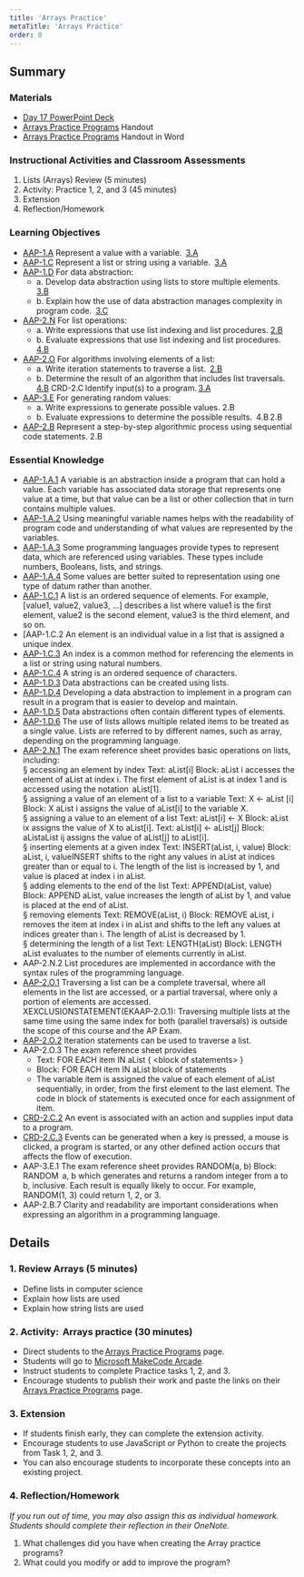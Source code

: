 ```yaml
---
title: 'Arrays Practice'
metaTitle: 'Arrays Practice'
order: 0
---
```


## Summary

### Materials

* [Day 17 PowerPoint Deck]()
* <a href="/unit-5/day-17/arrays-practice-programs">Arrays Practice Programs</a> Handout
* [Arrays Practice Programs]() Handout in Word

### Instructional Activities and Classroom Assessments

1. Lists (Arrays) Review (5 minutes)
2. Activity: Practice 1, 2, and 3 (45 minutes)
3. Extension
4. Reflection/Homework

### Learning Objectives

* [AAP-1.A]() Represent a value with a variable. [3.A]()
* [AAP-1.C]() Represent a list or string using a variable. [3.A]()
* [AAP-1.D]() For data abstraction:
    * a. Develop data abstraction using lists to store multiple elements. [3.B]()
    * b. Explain how the use of data abstraction manages complexity in program code. [3.C]()
* [AAP-2.N]() For list operations:  
    * a. Write expressions that use list indexing and list procedures. [2.B]()
    * b. Evaluate expressions that use list indexing and list procedures. [4.B]()
* [AAP-2.O]() For algorithms involving elements of a list:  
    * a. Write iteration statements to traverse a list. [2.B]()
    * b. Determine the result of an algorithm that includes list traversals. [4.B]()
CRD-2.C Identify input(s) to a program. [3.A]()
* [AAP-3.E]() For generating random values:
    * a. Write expressions to generate possible values. 2.B
    * b. Evaluate expressions to determine the possible results. 4.B 2.B
* [AAP-2.B]() Represent a step-by-step algorithmic process using sequential code statements. 2.B

### Essential Knowledge 

* [AAP-1.A.1]() A variable is an abstraction inside a program that can hold a value. Each variable has associated data storage that represents one value at a time, but that value can be a list or other collection that in turn contains multiple values.  
* [AAP-1.A.2]() Using meaningful variable names helps with the readability of program code and understanding of what values are represented by the variables.
* [AAP-1.A.3]() Some programming languages provide types to represent data, which are referenced using variables. These types include numbers, Booleans, lists, and strings.
* [AAP-1.A.4]() Some values are better suited to representation using one type of datum rather than another.
* [AAP-1.C.1]() A list is an ordered sequence of elements. For example, [value1, value2, value3, ...] describes a list where value1 is the first element, value2 is the second element, value3 is the third element, and so on.
* [AAP-1.C.2 An element is an individual value in a list that is assigned a unique index. 
* [AAP-1.C.3]() An index is a common method for referencing the elements in a list or string using natural numbers.
* [AAP-1.C.4]() A string is an ordered sequence of characters.
* [AAP-1.D.3]() Data abstractions can be created using lists.
* [AAP-1.D.4]() Developing a data abstraction to implement in a program can result in a program that is easier to develop and maintain.
* [AAP-1.D.5]() Data abstractions often contain different types of elements.
* [AAP-1.D.6]() The use of lists allows multiple related items to be treated as a single value. Lists are referred to by different names, such as array, depending on the programming language.
* [AAP-2.N.1]() The exam reference sheet provides basic operations on lists, including:<br/>
§ accessing an element by index Text: aList[i] Block: aList i accesses the element of aList at index i. The first element of aList is at index 1 and is accessed using the notation  aList[1].<br/>
§ assigning a value of an element of a list to a variable Text: X ← aList [i] Block: X aList i assigns the value of aList[i] to the variable X.<br/>
§ assigning a value to an element of a list Text: aList[i] ← X Block: aList ix assigns the value of X to aList[i]. Text: aList[i] ← aList[j] Block: aListaList ij assigns the value of aList[j] to aList[i].<br/>
§ inserting elements at a given index Text: INSERT(aList, i, value) Block: aList, i, valueINSERT shifts to the right any values in aList at indices greater than or equal to i. The length of the list is increased by 1, and value is placed at index i in aList.<br/>
§ adding elements to the end of the list Text: APPEND(aList, value) Block: APPEND aList, value increases the length of aList by 1, and value is placed at the end of aList.<br/>
§ removing elements Text: REMOVE(aList, i) Block: REMOVE aList, i removes the item at index i in aList and shifts to the left any values at indices greater than i. The length of aList is decreased by 1.<br/>
§ determining the length of a list Text: LENGTH(aList) Block: LENGTH aList evaluates to the number of elements currently in aList.
* AAP-2.N.2 List procedures are implemented in accordance with the syntax rules of the programming language.
* [AAP-2.O.1]() Traversing a list can be a complete traversal, where all elements in the list are accessed, or a partial traversal, where only a portion of elements are accessed.<br/>
XEXCLUSIONSTATEMENT(EKAAP-2.O.1): Traversing multiple lists at the same time using the same index for both (parallel traversals) is outside the scope of this course and the AP Exam.
* [AAP-2.O.2]() Iteration statements can be used to traverse a list.
* AAP-2.O.3 The exam reference sheet provides
    * Text: FOR EACH item IN aList { &lt;block of statements&gt; }
    * Block: FOR EACH item IN aList block of statements
    * The variable item is assigned the value of each element of aList sequentially, in order, from the first element to the last element. The code in block of statements is executed once for each assignment of item.
* [CRD-2.C.2]() An event is associated with an action and supplies input data to a program.
* [CRD-2.C.3]() Events can be generated when a key is pressed, a mouse is clicked, a program is started, or any other defined action occurs that affects the flow of execution.
* AAP-3.E.1 The exam reference sheet provides RANDOM(a, b) Block: RANDOM  a, b which generates and returns a random integer from a to b, inclusive. Each result is equally likely to occur. For example, RANDOM(1, 3) could return 1, 2, or 3.
* AAP-2.B.7 Clarity and readability are important considerations when expressing an algorithm in a programming language.

## Details

### 1. Review Arrays (5 minutes)

* Define lists in computer science
* Explain how lists are used
* Explain how string lists are used

### 2. Activity:  Arrays practice (30 minutes)

* Direct students to the <a href="/unit-5/day-17/arrays-practice-programs">Arrays Practice Programs</a> page.
* Students will go to [Microsoft MakeCode Arcade](https://arcade.makecode.com).
* Instruct students to complete Practice tasks 1, 2, and 3.
* Encourage students to publish their work and paste the links on their <a href="/unit-5/day-17/arrays-practice-programs">Arrays Practice Programs</a> page.

### 3. Extension

* If students finish early, they can complete the extension activity. 
* Encourage students to use JavaScript or Python to create the projects from Task 1, 2, and 3.
* You can also encourage students to incorporate these concepts into an existing project.

### 4. Reflection/Homework

_If you run out of time, you may also assign this as individual homework. Students should complete their reflection in their OneNote._

1. What challenges did you have when creating the Array practice programs?
2. What could you modify or add to improve the program?